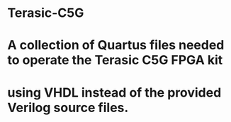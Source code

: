 # Terasic-C5G
# A collection of Quartus files needed to operate the Terasic C5G FPGA kit 
# using VHDL instead of the provided Verilog source files.
